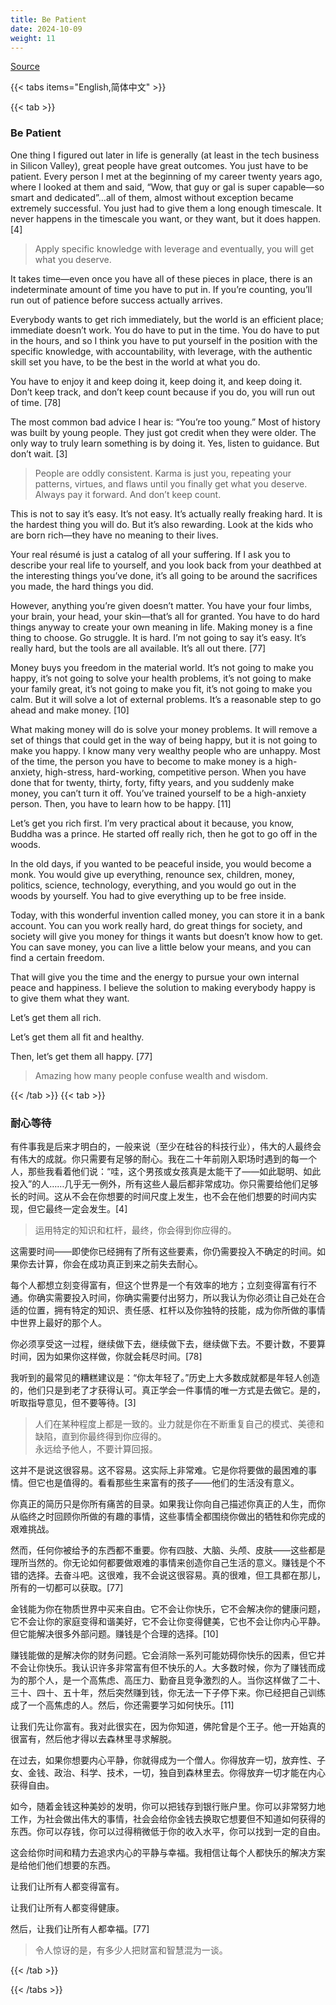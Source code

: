 ```yaml
---
title: Be Patient
date: 2024-10-09
weight: 11
---
```


[Source](https://www.navalmanack.com/almanack-of-naval-ravikant/be-patient)

{{< tabs items="English,简体中文" >}}

{{< tab >}}

### Be Patient

One thing I figured out later in life is generally (at least in the tech business in Silicon Valley), great people have great outcomes. You just have to be patient. Every person I met at the beginning of my career twenty years ago, where I looked at them and said, “Wow, that guy or gal is super capable—so smart and dedicated”…all of them, almost without exception became extremely successful. You just had to give them a long enough timescale. It never happens in the timescale you want, or they want, but it does happen. [4]

> Apply specific knowledge with leverage and eventually, you will get what you deserve.

It takes time—even once you have all of these pieces in place, there is an indeterminate amount of time you have to put in. If you’re counting, you’ll run out of patience before success actually arrives.

Everybody wants to get rich immediately, but the world is an efficient place; immediate doesn’t work. You do have to put in the time. You do have to put in the hours, and so I think you have to put yourself in the position with the specific knowledge, with accountability, with leverage, with the authentic skill set you have, to be the best in the world at what you do.

You have to enjoy it and keep doing it, keep doing it, and keep doing it. Don’t keep track, and don’t keep count because if you do, you will run out of time. [78]

The most common bad advice I hear is: “You’re too young.” Most of history was built by young people. They just got credit when they were older. The only way to truly learn something is by doing it. Yes, listen to guidance. But don’t wait. [3]

> People are oddly consistent. Karma is just you, repeating your patterns, virtues, and flaws until you finally get what you deserve.  
> Always pay it forward. And don’t keep count.

This is not to say it’s easy. It’s not easy. It’s actually really freaking hard. It is the hardest thing you will do. But it’s also rewarding. Look at the kids who are born rich—they have no meaning to their lives.

Your real résumé is just a catalog of all your suffering. If I ask you to describe your real life to yourself, and you look back from your deathbed at the interesting things you’ve done, it’s all going to be around the sacrifices you made, the hard things you did.

However, anything you’re given doesn’t matter. You have your four limbs, your brain, your head, your skin—that’s all for granted. You have to do hard things anyway to create your own meaning in life. Making money is a fine thing to choose. Go struggle. It is hard. I’m not going to say it’s easy. It’s really hard, but the tools are all available. It’s all out there. [77]

Money buys you freedom in the material world. It’s not going to make you happy, it’s not going to solve your health problems, it’s not going to make your family great, it’s not going to make you fit, it’s not going to make you calm. But it will solve a lot of external problems. It’s a reasonable step to go ahead and make money. [10]

What making money will do is solve your money problems. It will remove a set of things that could get in the way of being happy, but it is not going to make you happy. I know many very wealthy people who are unhappy. Most of the time, the person you have to become to make money is a high-anxiety, high-stress, hard-working, competitive person. When you have done that for twenty, thirty, forty, fifty years, and you suddenly make money, you can’t turn it off. You’ve trained yourself to be a high-anxiety person. Then, you have to learn how to be happy. [11]

Let’s get you rich first. I’m very practical about it because, you know, Buddha was a prince. He started off really rich, then he got to go off in the woods.

In the old days, if you wanted to be peaceful inside, you would become a monk. You would give up everything, renounce sex, children, money, politics, science, technology, everything, and you would go out in the woods by yourself. You had to give everything up to be free inside.

Today, with this wonderful invention called money, you can store it in a bank account. You can you work really hard, do great things for society, and society will give you money for things it wants but doesn’t know how to get. You can save money, you can live a little below your means, and you can find a certain freedom.

That will give you the time and the energy to pursue your own internal peace and happiness. I believe the solution to making everybody happy is to give them what they want.

Let’s get them all rich.

Let’s get them all fit and healthy.

Then, let’s get them all happy. [77]

> Amazing how many people confuse wealth and wisdom.

{{< /tab >}}
{{< tab >}}

### 耐心等待

有件事我是后来才明白的，一般来说（至少在硅谷的科技行业），伟大的人最终会有伟大的成就。你只需要有足够的耐心。我在二十年前刚入职场时遇到的每一个人，那些我看着他们说：“哇，这个男孩或女孩真是太能干了——如此聪明、如此投入”的人……几乎无一例外，所有这些人最后都非常成功。你只需要给他们足够长的时间。这从不会在你想要的时间尺度上发生，也不会在他们想要的时间内实现，但它最终一定会发生。[4]

> 运用特定的知识和杠杆，最终，你会得到你应得的。

这需要时间——即使你已经拥有了所有这些要素，你仍需要投入不确定的时间。如果你去计算，你会在成功真正到来之前失去耐心。

每个人都想立刻变得富有，但这个世界是一个有效率的地方；立刻变得富有行不通。你确实需要投入时间，你确实需要付出努力，所以我认为你必须让自己处在合适的位置，拥有特定的知识、责任感、杠杆以及你独特的技能，成为你所做的事情中世界上最好的那个人。

你必须享受这一过程，继续做下去，继续做下去，继续做下去。不要计数，不要算时间，因为如果你这样做，你就会耗尽时间。[78]

我听到的最常见的糟糕建议是：“你太年轻了。”历史上大多数成就都是年轻人创造的，他们只是到老了才获得认可。真正学会一件事情的唯一方式是去做它。是的，听取指导意见，但不要等待。[3]

> 人们在某种程度上都是一致的。业力就是你在不断重复自己的模式、美德和缺陷，直到你最终得到你应得的。  
> 永远给予他人，不要计算回报。

这并不是说这很容易。这不容易。这实际上非常难。它是你将要做的最困难的事情。但它也是值得的。看看那些生来富有的孩子——他们的生活没有意义。

你真正的简历只是你所有痛苦的目录。如果我让你向自己描述你真正的人生，而你从临终之时回顾你所做的有趣的事情，这些事情全都围绕你做出的牺牲和你完成的艰难挑战。

然而，任何你被给予的东西都不重要。你有四肢、大脑、头颅、皮肤——这些都是理所当然的。你无论如何都要做艰难的事情来创造你自己生活的意义。赚钱是个不错的选择。去奋斗吧。这很难，我不会说这很容易。真的很难，但工具都在那儿，所有的一切都可以获取。[77]

金钱能为你在物质世界中买来自由。它不会让你快乐，它不会解决你的健康问题，它不会让你的家庭变得和谐美好，它不会让你变得健美，它也不会让你内心平静。但它能解决很多外部问题。赚钱是个合理的选择。[10]

赚钱能做的是解决你的财务问题。它会消除一系列可能妨碍你快乐的因素，但它并不会让你快乐。我认识许多非常富有但不快乐的人。大多数时候，你为了赚钱而成为的那个人，是一个高焦虑、高压力、勤奋且竞争激烈的人。当你这样做了二十、三十、四十、五十年，然后突然赚到钱，你无法一下子停下来。你已经把自己训练成了一个高焦虑的人。然后，你还需要学习如何快乐。[11]

让我们先让你富有。我对此很实在，因为你知道，佛陀曾是个王子。他一开始真的很富有，然后他才得以去森林里寻求解脱。

在过去，如果你想要内心平静，你就得成为一个僧人。你得放弃一切，放弃性、子女、金钱、政治、科学、技术，一切，独自到森林里去。你得放弃一切才能在内心获得自由。

如今，随着金钱这种美妙的发明，你可以把钱存到银行账户里。你可以非常努力地工作，为社会做出伟大的事情，社会会给你金钱去换取它想要但不知道如何获得的东西。你可以存钱，你可以过得稍微低于你的收入水平，你可以找到一定的自由。

这会给你时间和精力去追求内心的平静与幸福。我相信让每个人都快乐的解决方案是给他们他们想要的东西。

让我们让所有人都变得富有。

让我们让所有人都变得健康。

然后，让我们让所有人都幸福。[77]

> 令人惊讶的是，有多少人把财富和智慧混为一谈。

{{< /tab >}}

{{< /tabs >}}
